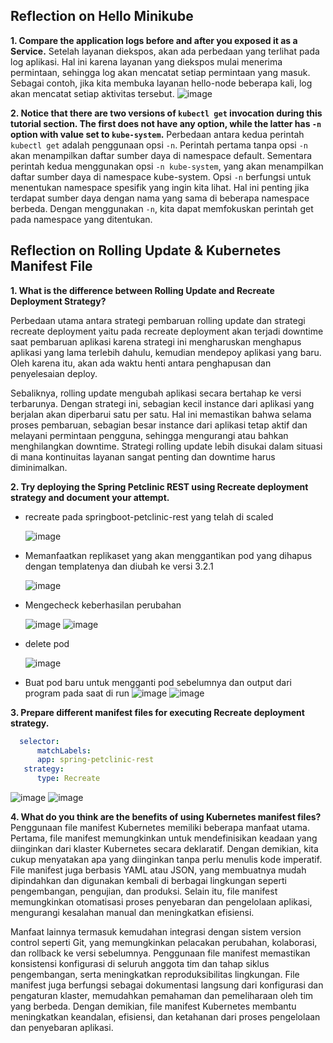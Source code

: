 
## Reflection on Hello Minikube  

**1. Compare the application logs before and after you exposed it as a Service.**
  Setelah layanan diekspos, akan ada perbedaan yang terlihat pada log aplikasi. Hal ini karena layanan yang diekspos mulai menerima permintaan, sehingga log akan mencatat setiap permintaan yang masuk. Sebagai contoh, jika kita membuka layanan hello-node beberapa kali, log akan mencatat setiap aktivitas tersebut.
![image](https://github.com/shirinzarqaa/module-11-deployment/assets/110030938/7f06942c-287d-4c36-b4c8-ea787522780c)


**2. Notice that there are two versions of `kubectl get` invocation during this tutorial section. The first does not have any option, while the latter has `-n` option with value set to `kube-system`.**
  Perbedaan antara kedua perintah `kubectl get` adalah penggunaan opsi `-n`. Perintah pertama tanpa opsi `-n` akan menampilkan daftar sumber daya di namespace default. Sementara perintah kedua menggunakan opsi `-n kube-system`, yang akan menampilkan daftar sumber daya di namespace kube-system. Opsi `-n` berfungsi untuk menentukan namespace spesifik yang ingin kita lihat. Hal ini penting jika terdapat sumber daya dengan nama yang sama di beberapa namespace berbeda. Dengan menggunakan `-n`, kita dapat memfokuskan perintah get pada namespace yang ditentukan.

## Reflection on Rolling Update & Kubernetes Manifest File

**1. What is the difference between Rolling  Update and Recreate Deployment Strategy?**

Perbedaan utama antara strategi pembaruan rolling update dan strategi recreate deployment yaitu pada recreate deployment akan terjadi downtime saat pembaruan aplikasi karena strategi ini mengharuskan menghapus aplikasi yang lama terlebih dahulu, kemudian mendepoy aplikasi yang baru. Oleh karena itu, akan ada waktu henti antara penghapusan dan penyelesaian deploy. 

Sebaliknya, rolling update mengubah aplikasi secara bertahap ke versi terbarunya. Dengan strategi ini, sebagian kecil instance dari aplikasi yang berjalan akan diperbarui satu per satu. Hal ini memastikan bahwa selama proses pembaruan, sebagian besar instance dari aplikasi tetap aktif dan melayani permintaan pengguna, sehingga mengurangi atau bahkan menghilangkan downtime. Strategi rolling update lebih disukai dalam situasi di mana kontinuitas layanan sangat penting dan downtime harus diminimalkan.

**2. Try deploying the Spring Petclinic REST using Recreate deployment strategy and document your  attempt.**

- recreate pada springboot-petclinic-rest yang telah di scaled
  
  ![image](https://github.com/shirinzarqaa/module-11-deployment/assets/110030938/cb66133d-e1db-4cae-a777-754aeb776fe5)

- Memanfaatkan replikaset yang akan menggantikan pod yang dihapus dengan templatenya dan diubah ke versi 3.2.1
  
  ![image](https://github.com/shirinzarqaa/module-11-deployment/assets/110030938/b66b8fe4-a628-4724-ae79-119ffa33486c)

- Mengecheck keberhasilan perubahan
  
  ![image](https://github.com/shirinzarqaa/module-11-deployment/assets/110030938/547e839e-a170-4f5a-a381-49beefa6c218)
  ![image](https://github.com/shirinzarqaa/module-11-deployment/assets/110030938/f4ed8976-8be9-444e-acd9-14975235b3ab)

- delete pod
  
  ![image](https://github.com/shirinzarqaa/module-11-deployment/assets/110030938/973173a7-f952-448c-b178-1e76cc9f8621)
- Buat pod baru untuk mengganti pod sebelumnya dan output dari program pada saat di run
  ![image](https://github.com/shirinzarqaa/module-11-deployment/assets/110030938/d8862d68-9a0f-42ee-a4d7-99be67d0253c)
  ![image](https://github.com/shirinzarqaa/module-11-deployment/assets/110030938/74db9411-9257-4b52-a4ab-29970ca3057a)



**3. Prepare different manifest files for executing Recreate deployment strategy.**

```yaml
  selector:
      matchLabels:
      app: spring-petclinic-rest
   strategy:
      type: Recreate
```

![image](https://github.com/shirinzarqaa/module-11-deployment/assets/110030938/1edc8a3b-fcb5-4872-9073-aceda57aa3a4)
![image](https://github.com/shirinzarqaa/module-11-deployment/assets/110030938/9d26c3e4-6404-4e07-9b2c-b6921c29f34f)


**4. What do you think are the benefits of using Kubernetes manifest files?**
Penggunaan file manifest Kubernetes memiliki beberapa manfaat utama. Pertama, file manifest memungkinkan untuk mendefinisikan keadaan yang diinginkan dari klaster Kubernetes secara deklaratif. Dengan demikian, kita cukup menyatakan apa yang diinginkan tanpa perlu menulis kode imperatif. File manifest juga berbasis YAML atau JSON, yang membuatnya mudah dipindahkan dan digunakan kembali di berbagai lingkungan seperti pengembangan, pengujian, dan produksi. Selain itu, file manifest memungkinkan otomatisasi proses penyebaran dan pengelolaan aplikasi, mengurangi kesalahan manual dan meningkatkan efisiensi.

Manfaat lainnya termasuk kemudahan integrasi dengan sistem version control seperti Git, yang memungkinkan pelacakan perubahan, kolaborasi, dan rollback ke versi sebelumnya. Penggunaan file manifest memastikan konsistensi konfigurasi di seluruh anggota tim dan tahap siklus pengembangan, serta meningkatkan reproduksibilitas lingkungan. File manifest juga berfungsi sebagai dokumentasi langsung dari konfigurasi dan pengaturan klaster, memudahkan pemahaman dan pemeliharaan oleh tim yang berbeda. Dengan demikian, file manifest Kubernetes membantu meningkatkan keandalan, efisiensi, dan ketahanan dari proses pengelolaan dan penyebaran aplikasi.



    
